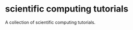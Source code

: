 scientific computing tutorials
==============================

A collection of scientific computing tutorials.
